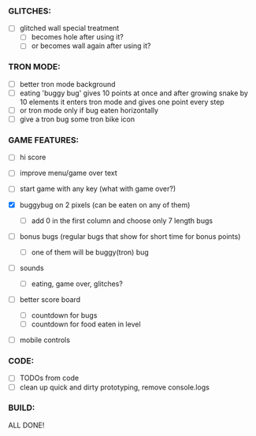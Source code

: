 ### GLITCHES:

- [ ] glitched wall special treatment
  - [ ] becomes hole after using it?
  - [ ] or becomes wall again after using it?

### TRON MODE:

- [ ] better tron mode background
- [ ] eating 'buggy bug' gives 10 points at once and after growing snake by 10 elements it enters tron mode and gives one point every step
- [ ] or tron mode only if bug eaten horizontally
- [ ] give a tron bug some tron bike icon

### GAME FEATURES:

- [ ] hi score
- [ ] improve menu/game over text
- [ ] start game with any key (what with game over?)
- [x] buggybug on 2 pixels (can be eaten on any of them)
  - [ ] add 0 in the first column and choose only 7 length bugs
- [ ] bonus bugs (regular bugs that show for short time for bonus points)
  - [ ] one of them will be buggy(tron) bug
- [ ] sounds
  - [ ] eating, game over, glitches?
- [ ] better score board
  - [ ] countdown for bugs
  - [ ] countdown for food eaten in level
- [ ] mobile controls


### CODE:

- [ ] TODOs from code
- [ ] clean up quick and dirty prototyping, remove console.logs

### BUILD:

ALL DONE!
